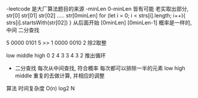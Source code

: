 -leetcode 是大厂算法题目的来源
-minLen   0-minLen 皆有可能
 老实取出部分, str[0]  str[01] str[02] ..... str[0minLen]
 for (let i = 0; i < strs[i].length; i++){
     strs[i].startsWith(str[02])
 } 
 从后面开始 [0minLen]  [0minLen-1]
 概率是一样的,中间      二分查找

 5   0000 0101
 5 >> 1
 0000 0010   2     除2取整

 low      middle      high
 0           2          4
 3           3          4
 3                      2    推出循环

- 二分查找 
 每次从中间查找,  符合概率   每次都可以排除一半的元素
 low high middle 重复的去做计算,  并相应的调整

 算法  时间复杂度  O(n)   log2 N